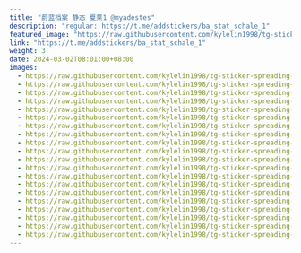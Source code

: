 ```yaml
---
title: "蔚蓝档案 静态 夏莱1 @myadestes"
description: "regular: https://t.me/addstickers/ba_stat_schale_1"
featured_image: "https://raw.githubusercontent.com/kylelin1998/tg-sticker-spreading-worldwide-images/main/img/adbd4e87-7a2b-489e-ac78-3f8b380fdaff.jpg"
link: "https://t.me/addstickers/ba_stat_schale_1"
weight: 3
date: 2024-03-02T08:01:00+08:00
images:
  - https://raw.githubusercontent.com/kylelin1998/tg-sticker-spreading-worldwide-images/main/img/adbd4e87-7a2b-489e-ac78-3f8b380fdaff.jpg
  - https://raw.githubusercontent.com/kylelin1998/tg-sticker-spreading-worldwide-images/main/img/19bf0f32-ba6d-49a7-9a41-e7c5bc38d6aa.jpg
  - https://raw.githubusercontent.com/kylelin1998/tg-sticker-spreading-worldwide-images/main/img/76ad7612-0d2a-4dcd-b303-3cb464d20171.jpg
  - https://raw.githubusercontent.com/kylelin1998/tg-sticker-spreading-worldwide-images/main/img/48f44fc5-e25b-45e3-8844-e4605c5baee0.jpg
  - https://raw.githubusercontent.com/kylelin1998/tg-sticker-spreading-worldwide-images/main/img/775a59e1-c59e-444f-a52c-595ddb8dd095.jpg
  - https://raw.githubusercontent.com/kylelin1998/tg-sticker-spreading-worldwide-images/main/img/581d0ed8-c679-43b7-a0ca-314dfe1aa9a6.jpg
  - https://raw.githubusercontent.com/kylelin1998/tg-sticker-spreading-worldwide-images/main/img/48dca4bb-8154-4a11-bc29-c4b7bd3a4370.jpg
  - https://raw.githubusercontent.com/kylelin1998/tg-sticker-spreading-worldwide-images/main/img/f7aee142-3e17-4ff6-92ef-9102be692425.jpg
  - https://raw.githubusercontent.com/kylelin1998/tg-sticker-spreading-worldwide-images/main/img/c1faef44-3f98-4b10-9111-5d0b40b73764.jpg
  - https://raw.githubusercontent.com/kylelin1998/tg-sticker-spreading-worldwide-images/main/img/57031d14-17c3-4688-a09a-c2c90409ad0f.jpg
  - https://raw.githubusercontent.com/kylelin1998/tg-sticker-spreading-worldwide-images/main/img/39e5633b-3cbe-4ded-900b-cbabd9d1a7da.jpg
  - https://raw.githubusercontent.com/kylelin1998/tg-sticker-spreading-worldwide-images/main/img/b442787c-eeeb-4877-8462-eb782cf02747.jpg
  - https://raw.githubusercontent.com/kylelin1998/tg-sticker-spreading-worldwide-images/main/img/77aca5fc-4e1c-43aa-80c8-8a97acc54959.jpg
  - https://raw.githubusercontent.com/kylelin1998/tg-sticker-spreading-worldwide-images/main/img/8f68c102-6169-4c83-87e3-b51a06466f87.jpg
  - https://raw.githubusercontent.com/kylelin1998/tg-sticker-spreading-worldwide-images/main/img/7814cfac-722b-4330-9dcd-4197cc3cd1eb.jpg
  - https://raw.githubusercontent.com/kylelin1998/tg-sticker-spreading-worldwide-images/main/img/8cc309f8-a7f4-40c5-ac0e-6b044dfc492a.jpg
  - https://raw.githubusercontent.com/kylelin1998/tg-sticker-spreading-worldwide-images/main/img/37d18e61-a52c-4a9b-9a14-cd80efa64daf.jpg
  - https://raw.githubusercontent.com/kylelin1998/tg-sticker-spreading-worldwide-images/main/img/40a31f68-6702-473d-bea0-a2c4d470ae8f.jpg
  - https://raw.githubusercontent.com/kylelin1998/tg-sticker-spreading-worldwide-images/main/img/c4166e5c-eb1b-40af-8fca-2bc4e3081c3c.jpg
  - https://raw.githubusercontent.com/kylelin1998/tg-sticker-spreading-worldwide-images/main/img/37e5843c-4377-4a96-bfe0-49e2915307c3.jpg
---
```

